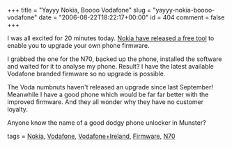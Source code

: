 +++
title = "Yayyy Nokia, Boooo Vodafone"
slug = "yayyy-nokia-boooo-vodafone"
date = "2006-08-22T18:22:17+00:00"
id = 404
comment = false
+++

I was all excited for 20 minutes today. [Nokia have released a free tool](http://www.theregister.co.uk/2006/08/22/nokia_firmware_diy/) to enable you to upgrade your own phone firmware. 

I grabbed the one for the N70, backed up the phone, installed the software and waited for it to analyse my phone. Result? I have the latest available Vodafone branded firmware so no upgrade is possible. 

The Voda numbnuts haven't released an upgrade since last September! Meanwhile I have a good phone which would be far far better with the improved firmware. And they all wonder why they have no customer loyalty.&nbsp;

Anyone know the name of a good dodgy phone unlocker in Munster?

tags = [Nokia](http://technorati.com/tag/Nokia), [Vodafone](http://technorati.com/tag/Vodafone), [Vodafone+Ireland](http://technorati.com/tag/Vodafone+Ireland), [Firmware](http://technorati.com/tag/Firmware), [N70](http://technorati.com/tag/N70)
